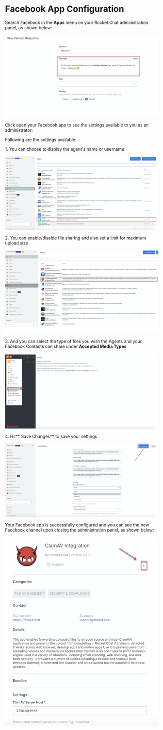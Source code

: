 # Facebook App Configuration

Search Facebook in the **Apps** menu on your Rocket.Chat administration panel, as shown below:

![](<../../../../../.gitbook/assets/image (503).png>)

Click open your Facebook app to see the settings available to you as an administrator: 

Following are the settings available:

1\.  You can choose to display the agent's name or username:

![](<../../../../../.gitbook/assets/image (399).png>)

2\. You can enable/disable file sharing and also set a limit for maximum upload size

![](<../../../../../.gitbook/assets/image (391).png>)

3\. And you can select the type of files you wish the Agents and your Facebook Contacts can share under **Accepted Media Types**

![](<../../../../../.gitbook/assets/image (394).png>)

4\. Hit** Save Changes** to save your settings

![](<../../../../../.gitbook/assets/image (537).png>)

Your Facebook app is successfully configured and you can see the new Facebook channel upon closing the administration panel, as shown below:

![](<../../../../../.gitbook/assets/image (392).png>)

